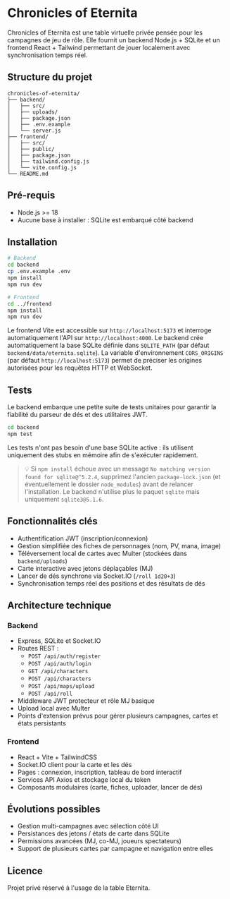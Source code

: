 # Chronicles of Eternita

Chronicles of Eternita est une table virtuelle privée pensée pour les campagnes de jeu de rôle. Elle fournit un backend Node.js + SQLite et un frontend React + Tailwind permettant de jouer localement avec synchronisation temps réel.

## Structure du projet

```
chronicles-of-eternita/
├── backend/
│   ├── src/
│   ├── uploads/
│   ├── package.json
│   ├── .env.example
│   └── server.js
├── frontend/
│   ├── src/
│   ├── public/
│   ├── package.json
│   ├── tailwind.config.js
│   └── vite.config.js
└── README.md
```

## Pré-requis

- Node.js >= 18
- Aucune base à installer : SQLite est embarqué côté backend

## Installation

```bash
# Backend
cd backend
cp .env.example .env
npm install
npm run dev

# Frontend
cd ../frontend
npm install
npm run dev
```

Le frontend Vite est accessible sur `http://localhost:5173` et interroge automatiquement l'API sur `http://localhost:4000`.
Le backend crée automatiquement la base SQLite définie dans `SQLITE_PATH` (par défaut `backend/data/eternita.sqlite`).
La variable d'environnement `CORS_ORIGINS` (par défaut `http://localhost:5173`) permet de préciser les origines autorisées pour les requêtes HTTP et WebSocket.

## Tests

Le backend embarque une petite suite de tests unitaires pour garantir la fiabilité du parseur de dés et des utilitaires JWT.

```bash
cd backend
npm test
```

Les tests n'ont pas besoin d'une base SQLite active : ils utilisent uniquement des stubs en mémoire afin de s'exécuter rapidement.

> 💡 Si `npm install` échoue avec un message `No matching version found for sqlite@^5.2.4`, supprimez l'ancien `package-lock.json`
> (et éventuellement le dossier `node_modules`) avant de relancer l'installation. Le backend n'utilise plus le paquet `sqlite`
> mais uniquement `sqlite3@5.1.6`.

## Fonctionnalités clés

- Authentification JWT (inscription/connexion)
- Gestion simplifiée des fiches de personnages (nom, PV, mana, image)
- Téléversement local de cartes avec Multer (stockées dans `backend/uploads`)
- Carte interactive avec jetons déplaçables (MJ)
- Lancer de dés synchrone via Socket.IO (`/roll 1d20+3`)
- Synchronisation temps réel des positions et des résultats de dés

## Architecture technique

### Backend

- Express, SQLite et Socket.IO
- Routes REST :
  - `POST /api/auth/register`
  - `POST /api/auth/login`
  - `GET /api/characters`
  - `POST /api/characters`
  - `POST /api/maps/upload`
  - `POST /api/roll`
- Middleware JWT protecteur et rôle MJ basique
- Upload local avec Multer
- Points d'extension prévus pour gérer plusieurs campagnes, cartes et états persistants

### Frontend

- React + Vite + TailwindCSS
- Socket.IO client pour la carte et les dés
- Pages : connexion, inscription, tableau de bord interactif
- Services API Axios et stockage local du token
- Composants modulaires (carte, fiches, uploader, lancer de dés)

## Évolutions possibles

- Gestion multi-campagnes avec sélection côté UI
- Persistances des jetons / états de carte dans SQLite
- Permissions avancées (MJ, co-MJ, joueurs spectateurs)
- Support de plusieurs cartes par campagne et navigation entre elles

## Licence

Projet privé réservé à l'usage de la table Eternita.
